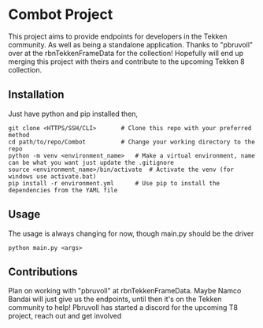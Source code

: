 # Combot Project

This project aims to provide endpoints for developers in the Tekken community. As well as being a standalone application.
Thanks to "pbruvoll" over at the rbnTekkenFrameData for the collection! Hopefully will end up merging this project with theirs and contribute to the upcoming Tekken 8 collection.

## Installation

Just have python and pip installed then,

```
git clone <HTTPS/SSH/CLI>		# Clone this repo with your preferred method
cd path/to/repo/Combot 		  	# Change your working directory to the repo
python -m venv <environment_name>	# Make a virtual environment, name can be what you want just update the .gitignore
source <environment_name>/bin/activate	# Activate the venv (for windows use activate.bat)
pip install -r environment.yml		# Use pip to install the dependencies from the YAML file
```

## Usage

The usage is always changing for now, though main.py should be the driver

```
python main.py <args>
```

## Contributions

Plan on working with "pbruvoll" at rbnTekkenFrameData. Maybe Namco Bandai will just give us the endpoints, until then it's on the Tekken community to help!
Pbruvoll has started a discord for the upcoming T8 project, reach out and get involved
